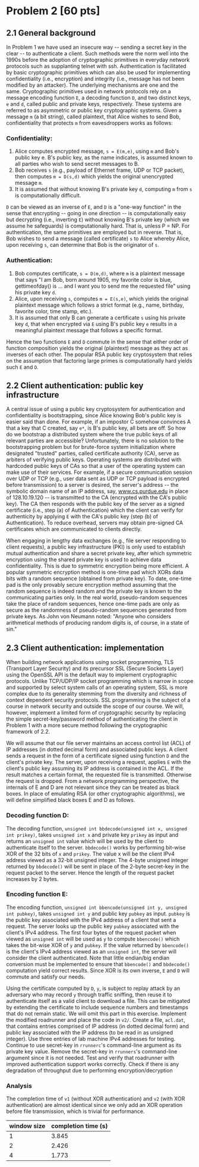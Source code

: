 # Problem 2 [60 pts]

## 2.1 General background

In Problem 1 we have used an insecure way -- sending a secret key in the clear
-- to authenticate a client. Such methods were the norm well into the 1990s
before the adoption of cryptographic primitives in everyday network protocols
such as supplanting telnet with ssh. Authentication is facilitated by basic
cryptographic primitives which can also be used for implementing confidentiality
(i.e., encryption) and integrity (i.e., message has not been modified by an
attacker). The underlying mechanisms are one and the same. Cryptographic
primitives used in network protocols rely on a message encoding function `E`, a
decoding function `D`, and two distinct keys, `e` and `d`, called public and
private keys, respectively. These systems are referred to as asymmetric or
public key cryptographic systems. Given a message `m` (a bit string), called
plaintext, that Alice wishes to send Bob, confidentiality that protects `m` from
eavesdroppers works as follows:

### Confidentiality:

1. Alice computes encrypted message, `s = E(m,e)`, using `m` and Bob's public
   key e. B's public key, as the name indicates, is assumed known to all parties
   who wish to send secret messages to B.
1. Bob receives `s` (e.g., payload of Ethernet frame, UDP or TCP packet), then
   computes `m = D(s,d)` which yields the original unencrypted message `m`.
1. It is assumed that without knowing B's private key `d`, computing `m` from
   `s` is computationally difficult.

`D` can be viewed as an inverse of `E`, and `D` is a "one-way function" in the
sense that encrypting -- going in one direction -- is computationally easy but
decrypting (i.e., inverting `E`) without knowing B's private key (which we
assume he safeguards) is computationally hard. That is, unless P = NP. For
authentication, the same primitives are employed but in reverse. That is, Bob
wishes to send a message (called certificate) `s` to Alice whereby Alice, upon
receiving `s`, can determine that Bob is the originator of `s`.

### Authentication:

1. Bob computes certificate, `s = D(m,d)`, where `m` is a plaintext message that
   says "I am Bob, born around 1905, my favorite color is blue, gettimeofday()
   is ... and I want you to send me the requested file" using his private key
   `d`.
1. Alice, upon receiving `s`, computes `m = E(s,e)`, which yields the original
   plaintext message which follows a strict format (e.g., name, birthday,
   favorite color, time stamp, etc.).
1. It is assumed that only B can generate a certificate `s` using his private
   key `d`, that when encrypted via `E` using B's public key `e` results in a
   meaningful plaintext message that follows a specific format.

Hence the two functions `E` and `D` commute in the sense that either order of
function composition yields the original (plaintext) message as they act as
inverses of each other. The popular RSA public key cryptosystem that relies on
the assumption that factoring large primes is computationally hard yields such
`E` and `D`.

## 2.2 Client authentication: public key infrastructure

A central issue of using a public key cryptosystem for authentication and
confidentiality is bootstrapping, since Alice knowing Bob's public key is easier
said than done. For example, if an impostor C somehow convinces A that a key
that C created, say `e*`, is B's public key, all bets are off. So how do we
bootstrap a distributed system where the true public keys of all relevant
parties are accessible? Unfortunately, there is no solution to the bootstrapping
problem but for brute-force system initialization where designated "trusted"
parties, called certificate authority (CA), serve as arbiters of verifying
public keys. Operating systems are distributed with hardcoded public keys of CAs
so that a user of the operating system can make use of their services. For
example, if a secure communication session over UDP or TCP (e.g., user data sent
as UDP or TCP payload is encrypted before transmission) to a server is desired,
the server's address -- the symbolic domain name of an IP address, say,
www.cs.purdue.edu in place of 128.10.19.120 -- is transmitted to the CA
(encrypted with the CA's public key). The CA then responds with the public key
of the server as a signed certificate (i.e., step (a) of Authentication) which
the client can verify for authenticity by applying `E` with the CA's public key
(step (b) of Authentication). To reduce overhead, servers may obtain pre-signed
CA certificates which are communicated to clients directly.

When engaging in lengthy data exchanges (e.g., file server responding to client
requests), a public key infrastructure (PKI) is only used to establish mutual
authentication and share a secret private key, after which symmetric encryption
using the shared private key is used to achieve data confidentiality. This is
due to symmetric encryption being more efficient. A popular symmetric encryption
method is one-time pad which XORs data bits with a random sequence (obtained
from private key). To date, one-time pad is the only provably secure encryption
method assuming that the random sequence is indeed random and the private key is
known to the communicating parties only. In the real world, pseudo-random
sequences take the place of random sequences, hence one-time pads are only as
secure as the randomness of pseudo-random sequences generated from private keys.
As John von Neumann noted: "Anyone who considers arithmetical methods of
producing random digits is, of course, in a state of sin."

## 2.3 Client authentication: implementation

When building network applications using socket programming, TLS (Transport
Layer Security) and its precursor SSL (Secure Sockets Layer) using the OpenSSL
API is the default way to implement cryptographic protocols. Unlike TCP/UDP/IP
socket programming which is narrow in scope and supported by select system calls
of an operating system, SSL is more complex due to its generality stemming from
the diversity and richness of context dependent security protocols. SSL
programming is the subject of a course in network security and outside the scope
of our course. We will, however, implement a limited form of cryptographic
security by replacing the simple secret-key/password method of authenticating
the client in Problem 1 with a more secure method following the cryptographic
framework of 2.2.

We will assume that our file server maintains an access control list (ACL) of IP
addresses (in dotted decimal form) and associated public keys. A client sends a
request in the form of a certificate signed using function `D` and the client's
private key. The server, upon receiving a request, applies `E` with the client's
public key assuming its IP address is contained in the ACL. If the result
matches a certain format, the requested file is transmitted. Otherwise the
request is dropped. From a network programming perspective, the internals of E
and D are not relevant since they can be treated as black boxes. In place of
emulating RSA (or other cryptographic algorithms), we will define simplified
black boxes E and D as follows.

### Decoding function D:

The decoding function,
`unsigned int bbdecode(unsigned int x, unsigned int prikey)`, takes
`unsigned int x` and private key `prikey` as input and returns an `unsigned int`
value which will be used by the client to authenticate itself to the server.
`bbdecode()` works by performing bit-wise XOR of the 32 bits of `x` and
`prikey`. The value x will be the client IPv4 address viewed as a 32-bit
unsigned integer. The 4-byte unsigned integer returned by `bbdecode()` will be
sent in place of the 2-byte secret-key in the request packet to the server.
Hence the length of the request packet increases by 2 bytes.

### Encoding function E:

The encoding function,
`unsigned int bbencode(unsigned int y, unsigned int pubkey)`, takes
`unsigned int y` and public key `pubkey` as input. `pubkey` is the public key
associated with the IPv4 address of a client that sent a request. The server
looks up the public key `pubkey` associated with the client's IPv4 address. The
first four bytes of the request packet when viewed as `unsigned int` will be
used as `y` to compute `bbencode()` which takes the bit-wise XOR of `y` and
`pubkey`. If the value returned by `bbencode()` is the client's IPv4 address
viewed as an `unsigned int`, the server will consider the client authenticated.
Note that little endian/big endian conversion must be implemented to ensure that
`bbencode()` and `bbdecode()` computation yield correct results. Since XOR is
its own inverse, `E` and `D` will commute and satisfy our needs.

Using the certificate computed by `D`, `y`, is subject to replay attack by an
adversary who may record `y` through traffic sniffing, then reuse it to
authenticate itself as a valid client to download a file. This can be mitigated
by extending the certificate to include sequence numbers and timestamps that do
not remain static. We will omit this part in this exercise. Implement the
modified roadrunner and place the code in `v2/`. Create a file, `acl.dat`, that
contains entries comprised of IP address (in dotted decimal form) and public key
associated with the IP address (to be read in as unsigned integer). Use three
entries of lab machine IPv4 addresses for testing. Continue to use secret-key in
`rrunnerc`'s command-line argument as its private key value. Remove the
secret-key in `rrunners`'s command-line argument since it is not needed. Test
and verify that roadrunner with improved authentication support works correctly.
Check if there is any degradation of throughput due to performing
encryption/decryption

### Analysis

The completion time of `v1` (without XOR authentication) and `v2` (with XOR
authentication) are almost identical since we only add an XOR operation before
file transmission, which is trivial for performance.

| window size | completion time (s) |
| ----------- | ------------------- |
| 1           | 3.845               |
| 2           | 2.426               |
| 4           | 1.773               |
